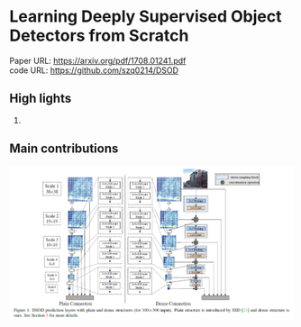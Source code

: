 # Learning Deeply Supervised Object Detectors from Scratch

Paper URL: https://arxiv.org/pdf/1708.01241.pdf <br>
code  URL: https://github.com/szq0214/DSOD <br>

## High lights
1.

## Main contributions

 ![image](https://github.com/sapiaopiao/cv-paper/blob/master/ICCV/2017/Learning%20Deeply%20Supervised%20Object%20Detectors%20from%20Scratch/images/f1.png)